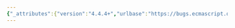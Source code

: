 ```yaml
---
{"_attributes":{"version":"4.4.4+","urlbase":"https://bugs.ecmascript.org/","maintainer":"dherman@mozilla.com"},"bug":{"bug_id":2183,"creation_ts":"2013-11-04 07:57:00 -0800","short_desc":"9.5, 26.2.2.1.1: Internal state of revoked Proxies does not match description","delta_ts":"2013-11-08 13:08:47 -0800","product":"Draft for 6th Edition","component":"technical issue","version":"Rev 20: October 28, 2013 Draft","rep_platform":"All","op_sys":"All","bug_status":"RESOLVED","resolution":"FIXED","priority":"Normal","bug_severity":"normal","everconfirmed":true,"reporter":{"uid":"andrebargull","name":"André Bargull"},"assigned_to":{"uid":"allen","name":"Allen Wirfs-Brock"},"long_desc":[{"commentid":6423,"comment_count":0,"who":{"uid":"andrebargull","name":"André Bargull"},"bug_when":"2013-11-04 07:57:58 -0800","thetext":"9.5  Proxy Object Internal Methods and Internal Slots, 1st paragraph, 3rd paragraph:\n\n> Every proxy object also has an internal slot called [[ProxyTarget]] whose value is either an object or the null value. [...]\n\n> When a proxy is revoked, its [[ProxyHander]] internal slot is set to a special revoked proxy handler object and its [[ProxyTarget]] internal slot is set to null. [...]\n\nDescription needs to be updated to state that `[[ProxyHander]]` and `[[ProxyTarget]]` are both set to `undefined`."},{"commentid":6443,"comment_count":1,"who":{"uid":"allen","name":"Allen Wirfs-Brock"},"bug_when":"2013-11-04 08:52:27 -0800","thetext":"fixed in rev21 editor's draft\n\nI actually left that text alone and changed to using null as the value that [[ProxyTarget]] and [[ProxyHandler]] get set to upon revocation.\n\nThat was the original intent.\n\nHowever, I don't believe that this is actually an observable difference."},{"commentid":6510,"comment_count":2,"who":{"uid":"allen","name":"Allen Wirfs-Brock"},"bug_when":"2013-11-08 13:08:47 -0800","thetext":"fixed in rev21 draft"}]}}
---
```

